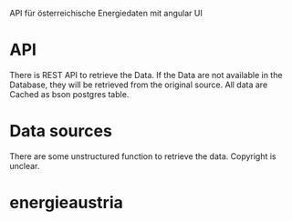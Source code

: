 API für österreichische Energiedaten mit angular UI

# API
There is REST API to retrieve the Data. 
If the Data are not available in the Database, they will be retrieved from the original source.
All data are Cached as bson postgres table.


# Data sources
There are some unstructured function to retrieve the data. Copyright is unclear.



# energieaustria
